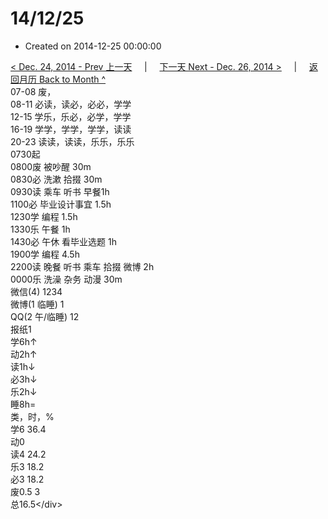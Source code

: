 # 14/12/25

* Created on 2014-12-25 00:00:00

[&lt; Dec. 24, 2014 - Prev 上一天](d24.md)     \|     [下一天 Next - Dec. 26, 2014 &gt;](d26.md)     \|     [返回月历 Back to Month ^](index.md)   
07-08 废，  
08-11 必读，读必，必必，学学  
12-15 学乐，乐必，必学，学学  
16-19 学学，学学，学学，读读  
20-23 读读，读读，乐乐，乐乐  
0730起  
0800废 被吵醒 30m  
0830必 洗漱 拾掇 30m  
0930读 乘车 听书 早餐1h  
1100必 毕业设计事宜 1.5h  
1230学 编程 1.5h  
1330乐 午餐 1h  
1430必 午休 看毕业选题 1h  
1900学 编程 4.5h  
2200读 晚餐 听书 乘车 拾掇 微博 2h  
0000乐 洗澡 杂务 动漫 30m  
微信\(4\) 1234  
微博\(1 临睡\) 1  
QQ\(2 午/临睡\) 12  
报纸1  
学6h↑  
动2h↑  
读1h↓  
必3h↓  
乐2h↓  
睡8h=  
类，时，%  
学6 36.4  
动0  
读4 24.2  
乐3 18.2  
必3 18.2  
废0.5 3  
总16.5&lt;/div&gt;

